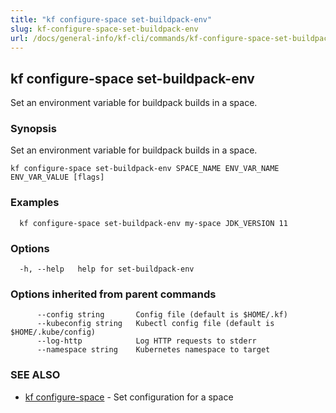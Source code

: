 ```yaml
---
title: "kf configure-space set-buildpack-env"
slug: kf-configure-space-set-buildpack-env
url: /docs/general-info/kf-cli/commands/kf-configure-space-set-buildpack-env/
---
```

## kf configure-space set-buildpack-env

Set an environment variable for buildpack builds in a space.

### Synopsis

Set an environment variable for buildpack builds in a space.

```
kf configure-space set-buildpack-env SPACE_NAME ENV_VAR_NAME ENV_VAR_VALUE [flags]
```

### Examples

```
  kf configure-space set-buildpack-env my-space JDK_VERSION 11
```

### Options

```
  -h, --help   help for set-buildpack-env
```

### Options inherited from parent commands

```
      --config string       Config file (default is $HOME/.kf)
      --kubeconfig string   Kubectl config file (default is $HOME/.kube/config)
      --log-http            Log HTTP requests to stderr
      --namespace string    Kubernetes namespace to target
```

### SEE ALSO

* [kf configure-space](/docs/general-info/kf-cli/commands/kf-configure-space/)	 - Set configuration for a space

